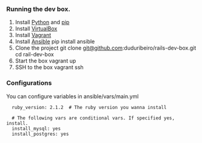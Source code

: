 ### Running the dev box.
1. Install [Python](http://www.python.org.br/wiki) and [pip](https://github.com/pypa/pip)
2. Install [VirtualBox](http://www.virtualbox.org)
3. Install [Vagrant](http://www.vagrantup.com/)
4. Install [Ansible](http://www.ansible.com/)
  pip install ansible
5. Clone the project
  git clone git@github.com:duduribeiro/rails-dev-box.git
  cd rail-dev-box
6. Start the box
  vagrant up
7. SSH to the box
  vagrant ssh

### Configurations
You can configure variables in ansible/vars/main.yml
```
  ruby_version: 2.1.2  # The ruby version you wanna install

  # The following vars are conditional vars. If specified yes, install.
  install_mysql: yes
  install_postgres: yes
```
